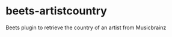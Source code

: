 beets-artistcountry
===================

Beets plugin to retrieve the country of an artist from Musicbrainz